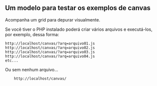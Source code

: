 Um modelo para testar os exemplos de canvas
---

Acompanha um grid para depurar visualmente.

Se você tiver o PHP instalado poderá criar vários arquivos e executá-los, por exemplo, dessa forma:

    http://localhost/canvas/?arq=arquivo01.js
    http://localhost/canvas/?arq=arquivo02.js
    http://localhost/canvas/?arq=arquivo03.js
    http://localhost/canvas/?arq=arquivo04.js
    etc...

Ou sem nenhum arquivo...

        http://localhost/canvas/
